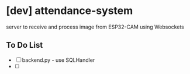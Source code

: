 # [dev] attendance-system
server to receive and process image from ESP32-CAM using Websockets

## To Do List

- [ ] backend.py - use SQLHandler
- [ ] 
